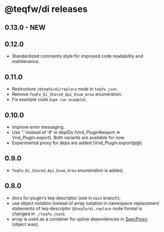 # @teqfw/di releases

## 0.13.0 - NEW

## 0.12.0

* Standardized comments style for improved code readability and maintenance.

## 0.11.0

* Restructure `/@teqfw/di/replace` node in `teqfw.json`.
* Remove `TeqFw_Di_Shared_Api_Enum_Area` enumeration.
* Fix example code (`npm run example`).

## 0.10.0

* Improve error messaging.
* Use '.' instead of '#' in depIDs (Vnd_Plugin#export => Vnd_Plugin.export). Both variants are available for now.
* Experimental proxy for deps are added (Vnd_Plugin.export@@).

## 0.9.0

* `TeqFw_Di_Shared_Api_Enum_Area` enumeration is added;

## 0.8.0

* docs for plugin's teq-descriptor (see in `main` branch);
* use object notation instead of array notation in namespace replacement statements of
  teq-descriptor (`@teqfw/di.replace` node format is changed in `./teqfw.json`);
* array is used as a container for upline dependencies in [SpecProxy](./src/Shared/SpecProxy.mjs) (object was);
